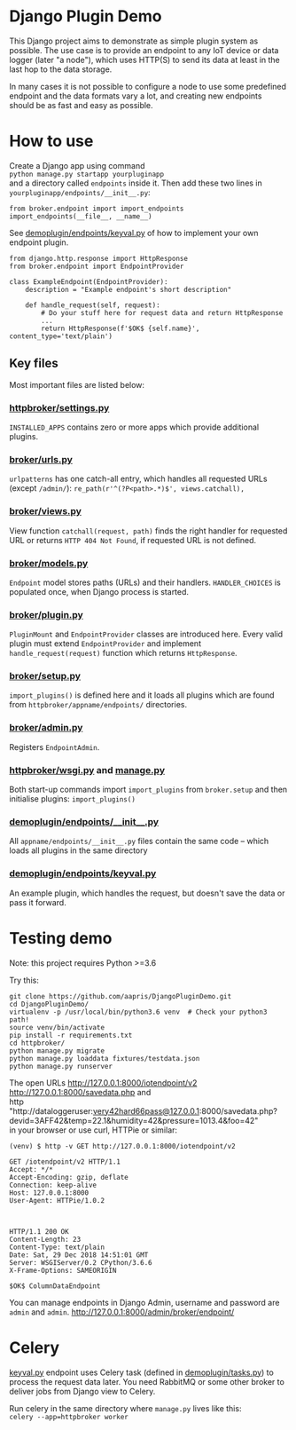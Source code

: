# Django Plugin Demo

This Django project aims to demonstrate as simple plugin system as possible.
The use case is to provide an endpoint to any IoT device or data logger 
(later "a node"),  which uses HTTP(S) to send its data at least in the last 
hop to the data storage.

In many cases it is not possible to configure a node to use some predefined 
endpoint and the data formats vary a lot, and creating new endpoints should
be as fast and easy as possible. 

# How to use

Create a Django app using command  
`python manage.py startapp yourpluginapp`  
and a directory called `endpoints` inside it.
Then add these two lines in `yourpluginapp/endpoints/__init__.py`:
```
from broker.endpoint import import_endpoints
import_endpoints(__file__, __name__)
```


See
[demoplugin/endpoints/keyval.py](httpbroker/demoplugin/endpoints/keyval.py) 
of how to implement your own endpoint plugin.

```
from django.http.response import HttpResponse
from broker.endpoint import EndpointProvider

class ExampleEndpoint(EndpointProvider):
    description = "Example endpoint's short description"

    def handle_request(self, request):
        # Do your stuff here for request data and return HttpResponse
        ...        
        return HttpResponse(f'$OK$ {self.name}', content_type='text/plain')

```

## Key files

Most important files are listed below:

### [httpbroker/settings.py](httpbroker/httpbroker/settings.py)
`INSTALLED_APPS` contains zero or more apps which provide additional plugins.

### [broker/urls.py](httpbroker/broker/urls.py)
`urlpatterns` has one catch-all entry, which handles all requested URLs 
(except `/admin/`):
`re_path(r'^(?P<path>.*)$', views.catchall),`

### [broker/views.py](httpbroker/broker/views.py)
View function `catchall(request, path)` finds the right handler for
requested URL or returns `HTTP 404 Not Found`, 
if requested URL is not defined.  

### [broker/models.py](httpbroker/broker/models.py)
`Endpoint` model stores paths (URLs) and their handlers. 
`HANDLER_CHOICES` is populated once, when Django process is started.

### [broker/plugin.py](httpbroker/broker/endpoint.py)
`PluginMount` and  `EndpointProvider` classes are introduced here.
Every valid plugin must extend `EndpointProvider` and implement 
`handle_request(request)` function which returns `HttpResponse`.

### [broker/setup.py](httpbroker/broker/setup.py)
`import_plugins()` is defined here and it loads all 
plugins which are found from `httpbroker/appname/endpoints/` directories.

### [broker/admin.py](httpbroker/broker/admin.py)
Registers `EndpointAdmin`.

### [httpbroker/wsgi.py](httpbroker/httpbroker/wsgi.py) and [manage.py](httpbroker/manage.py) 
Both start-up commands import `import_plugins` from `broker.setup`
and then initialise plugins: `import_plugins()`

### [demoplugin/endpoints/\_\_init\_\_.py](httpbroker/demoplugin/endpoints/__init__.py)
All `appname/endpoints/__init__.py` files contain the same code – which loads 
all plugins in the same directory

### [demoplugin/endpoints/keyval.py](httpbroker/demoplugin/endpoints/keyval.py)
An example plugin, which handles the request, but doesn't save 
the data or pass it forward.

# Testing demo

Note: this project requires Python >=3.6

Try this:

```
git clone https://github.com/aapris/DjangoPluginDemo.git
cd DjangoPluginDemo/
virtualenv -p /usr/local/bin/python3.6 venv  # Check your python3 path!
source venv/bin/activate
pip install -r requirements.txt 
cd httpbroker/
python manage.py migrate
python manage.py loaddata fixtures/testdata.json 
python manage.py runserver
```

The open URLs 
http://127.0.0.1:8000/iotendpoint/v2  
http://127.0.0.1:8000/savedata.php and  
http "http://dataloggeruser:very42hard66pass@127.0.0.1:8000/savedata.php?devid=3AFF42&temp=22.1&humidity=42&pressure=1013.4&foo=42"  
in your browser or use curl, HTTPie or similar:

```
(venv) $ http -v GET http://127.0.0.1:8000/iotendpoint/v2

GET /iotendpoint/v2 HTTP/1.1
Accept: */*
Accept-Encoding: gzip, deflate
Connection: keep-alive
Host: 127.0.0.1:8000
User-Agent: HTTPie/1.0.2



HTTP/1.1 200 OK
Content-Length: 23
Content-Type: text/plain
Date: Sat, 29 Dec 2018 14:51:01 GMT
Server: WSGIServer/0.2 CPython/3.6.6
X-Frame-Options: SAMEORIGIN

$OK$ ColumnDataEndpoint
```
You can manage endpoints in Django Admin, username and password are `admin` and `admin`.
http://127.0.0.1:8000/admin/broker/endpoint/

# Celery

[keyval.py](httpbroker/demoplugin/endpoints/keyval.py) endpoint uses
Celery task (defined in
[demoplugin/tasks.py](httpbroker/demoplugin/tasks.py))
to process the request data later. You need RabbitMQ or some other broker 
to deliver jobs from Django view to Celery.

Run celery in the same directory where `manage.py` lives like this:  
`celery --app=httpbroker worker`
